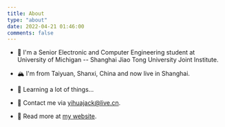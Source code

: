 ```yaml
---
title: About
type: "about"
date: 2022-04-21 01:46:00
comments: false
---
```


- :school:  I'm a Senior Electronic and Computer Engineering student at University of Michigan -- Shanghai Jiao Tong University Joint Institute.

- :mountain_snow: I'm from Taiyuan, Shanxi, China and now live in Shanghai.

- :eyes: Learning a lot of things...

- :email: Contact me via yihuajack@live.cn.

- :link: Read more at [my website](https://yihuajack.github.io/).